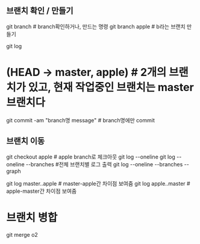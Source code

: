 ## 브랜치 확인 / 만들기
git branch # branch확인하거나, 만드는 명령
git branch apple # b라는 브랜치 만들기

git log
# (HEAD -> master, apple) # 2개의 브랜치가 있고, 현재 작업중인 브랜치는 master브랜치다

git commit -am "branch명 message" # branch명에만 commit

## 브랜치 이동 
git checkout apple # apple branch로 체크아웃
git log --oneline
git log --oneline --branches #전체 브랜치별 로그 출력
git log --oneline --branches --graph 

git log master..apple # master-apple간 차이점 보여줌
git log apple..master # apple-master간 차이점 보여줌

# 브랜치 병합
git merge o2

